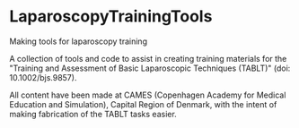 # LaparoscopyTrainingTools
Making tools for laparoscopy training


A collection of tools and code to assist in creating training materials for the "Training and Assessment of Basic Laparoscopic Techniques (TABLT)" (doi: 10.1002/bjs.9857).

All content have been made at CAMES (Copenhagen Academy for Medical Education and Simulation), Capital Region of Denmark, with the intent of making fabrication of the TABLT tasks easier.



